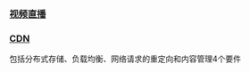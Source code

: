 ### [视频直播](http://www.jianshu.com/p/f8cf7ebbb6d4)

### [CDN](http://baike.baidu.com/link?url=MGi8uFT3-6cwTW5ZrLTCvTxyKfFfxUYU0EJyGjxpwDX_Yhh74f-hDQ9ky9Qi5OsEu2_yKhdFE7gNwtn6W17F-K)

包括分布式存储、负载均衡、网络请求的重定向和内容管理4个要件
